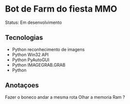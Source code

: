 # Bot de Farm do fiesta MMO

Status: Em desenvolvimento

## Tecnologias

+ Python reconhecimento de imagens
+ Python Win32 API 
+ Python PyAutoGUI
+ Python IMAGEGRAB.GRAB
+ Python 

## Anotaçoes 

Fazer o boneco andar a mesma rota
Olhar a memoria Ram ?
